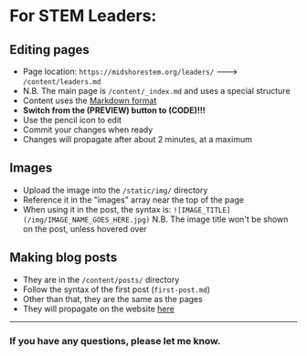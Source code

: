 # For STEM Leaders:
## Editing pages
- Page location: `https://midshorestem.org/leaders/` ---> `/content/leaders.md`
- N.B. The main page is `/content/_index.md` and uses a special structure
- Content uses the [Markdown format](https://www.markdownguide.org/cheat-sheet/)
- **Switch from the (PREVIEW) button to (CODE)!!!**
- Use the pencil icon to edit
- Commit your changes when ready
- Changes will propagate after about 2 minutes, at a maximum
## Images
- Upload the image into the `/static/img/` directory
- Reference it in the "images" array near the top of the page
- When using it in the post, the syntax is:
`![IMAGE_TITLE](/img/IMAGE_NAME_GOES_HERE.jpg)`
N.B. The image title won't be shown on the post, unless hovered over
## Making blog posts
- They are in the `/content/posts/` directory
- Follow the syntax of the first post (`first-post.md`)
- Other than that, they are the same as the pages
- They will propagate on the website [here](https://midshorestem.org/posts/)
---
### If you have any questions, please let me know.
